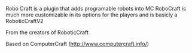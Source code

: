 Robo Craft is a plugin that adds programable robots into MC
RoboCraft is much more customizable in its options for the players and is basicly a RoboticCraftV2

From the creators of RoboticCraft

Based on ComputerCraft (http://www.computercraft.info/)
